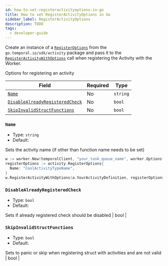 ```yaml
---
id: how-to-set-registeractivityoptions-in-go
title: How to set RegisterActivityOptions in Go
sidebar_label: RegisterActivityOptions
description: TODO
tags:
  - developer-guide
---
```


Create an instance of a [`RegisterOptions`](https://pkg.go.dev/go.temporal.io/sdk/activity#RegisterOptions) from the `go.temporal.io/sdk/activity` package and pass it to the [`RegisterActivityWithOptions`](https://pkg.go.dev/go.temporal.io/sdk/worker#ActivityRegistry) call when registering the Activity with the Worker.

Options for registering an activity

| Field | Required | Type |
| ----- | -------- | ---- |
| [`Name`](#name) | No | `string` |
| [`DisableAlreadyRegisteredCheck`](#disablealreadyregisteredcheck) | No | `bool` |
| [`SkipInvalidStructFunctions`](#skipinvalidstructfunctions) | No | `bool` |

### `Name`

- Type: `string`
- Default:

Sets the activity name (if other than function name needs to be set)

```go
w := worker.New(temporalClient, "your_task_queue_name", worker.Options{})
registerOptions := activity.RegisterOptions{
  Name: "CoolActivityTypeName",
}
w.RegisterActivityWithOptions(a.YourActivityDefinition, registerOptions)
```

### `DisableAlreadyRegisteredCheck`

- Type: `bool`
- Default:

Sets if already registered check should be disabled | bool |

### `SkipInvalidStructFunctions`

- Type: `bool`
- Default:

Sets to panic or skip when registering struct with activities and are not valid | bool |

```go
```
